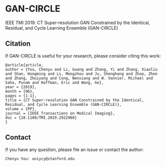 # GAN-CIRCLE
IEEE TMI 2019. CT Super-resolution GAN Constrained by the Identical, Residual, and Cycle Learning Ensemble (GAN-CIRCLE)

## Citation

If GAN-CIRCLE is useful for your research, please consider citing this work:

```shell
@article{article,
author = {You, Chenyu and Li, Guang and Zhang, Yi and Zhang, Xiaoliu and Shan, Hongming and Li, Mengzhou and Ju, Shenghong and Zhao, Zhen and Zhang, Zhuiyang and Cong, Wenxiang and W. Vannier, Michael and Saha, Punam and Hoffman, Eric and Wang, Ge},
year = {2019},
month = {06},
pages = {1-1},
title = {CT Super-resolution GAN Constrained by the Identical, Residual, and Cycle Learning Ensemble (GAN-CIRCLE)},
volume = {PP},
journal = {IEEE Transactions on Medical Imaging},
doi = {10.1109/TMI.2019.2922960}
}

```


## Contact 
If you have any question, please file an issue or contact the author:
```
Chenyu You: uniycy@stanford.edu
```
